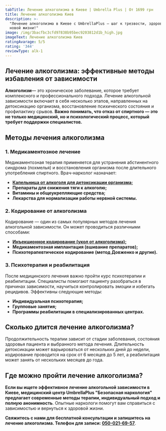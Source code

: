 ```yaml
---
tabTitle: Лечение алкоголизма в Киеве | Umbrella Plus | От 1699 грн
title: Лечение алкоголизма Киев
description: >-
  "Лечение алкоголизма в Киеве с UmbrellaPlus — шаг к трезвости, здоровью и
  новой жизни!"
image: /img/3bacfbc3cfd97838b95bec9203812d1b_high.jpg
imageText: Лечение алкоголизма Киев
ratingAvarage: 5/5
rating: '344'
reviewType: alk-1
---
```


## Лечение алкоголизма: эффективные методы избавления от зависимости

**Алкоголизм**— это хроническое заболевание, которое требует комплексного и профессионального подхода. Лечение алкогольной зависимости включает в себя несколько этапов, направленных на детоксикацию организма, восстановление психического состояния и профилактику срывов. **Важно понимать, что отказ от спиртного — это не только медицинский, но и психологический процесс, который требует поддержки специалистов.**

## Методы лечения алкоголизма

### 1. Медикаментозное лечение

Медикаментозная терапия применяется для устранения абстинентного синдрома (похмелья) и восстановления организма после длительного употребления спиртного. Врач-нарколог назначает:

* **[Капельница от алкоголя для детоксикации организма;](https://umbrella-plus.com.ua/kiev/kapelnica_ot_alkogola_kiev/)**
* **Препараты для снижения тяги к алкоголю;**
* **Витамины и общеукрепляющие средства;**
* **Лекарства для нормализации работы нервной системы.**

### 2. Кодирование от алкоголизма

Кодирование — один из самых популярных методов лечения алкогольной зависимости. Он может проводиться различными способами:

* **[Инъекционное кодирование (укол от алкоголизма);](https://umbrella-plus.com.ua/kiev/kodirovka-ot-alkogolia-kiev/)**
* **Медикаментозная имплантация (вшивание препаратов);**
* **Психотерапевтическое кодирование (метод Довженко и другие).**

### 3. Психотерапия и реабилитация

После медицинского лечения важно пройти курс психотерапии и реабилитации. Специалисты помогают пациенту разобраться в причинах зависимости, научиться контролировать эмоции и избегать рецидивов. Эффективны следующие методы:

* **Индивидуальная психотерапия;**
* **Групповые занятия;**
* **Программы реабилитации в специализированных центрах.**

## Сколько длится лечение алкоголизма?

Продолжительность терапии зависит от стадии заболевания, состояния здоровья пациента и выбранного метода лечения. Длительность детоксикации может варьироваться от нескольких дней до недели, кодирование проводится на срок от 6 месяцев до 5 лет, а реабилитация может занять от нескольких месяцев до года.

## Где можно пройти лечение алкоголизма?

**Если вы ищете эффективное лечение алкогольной зависимости в Киеве, медицинский центр UmbrellaPlus "Безопасная наркология" предлагает современные методы терапии, индивидуальный подход и полную анонимность**. Опытные наркологи помогут вам справиться с зависимостью и вернуться к здоровой жизни.

**Свяжитесь с нами для бесплатной консультации и запишитесь на лечение алкоголизма. Телефон для записи: [050-021-69-57](tel:0500216957)**.
